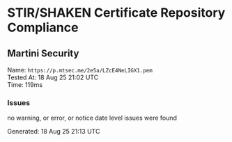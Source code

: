 # STIR/SHAKEN Certificate Repository Compliance

## Martini Security

Name: `https://p.mtsec.me/2e5a/LZcE4NeLIGX1.pem`\
Tested At: 18 Aug 25 21:02 UTC\
Time: 119ms

### Issues

no warning, or error, or notice date level issues were found

Generated: 18 Aug 25 21:13 UTC